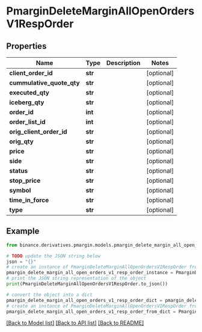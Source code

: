 # PmarginDeleteMarginAllOpenOrdersV1RespOrder


## Properties

Name | Type | Description | Notes
------------ | ------------- | ------------- | -------------
**client_order_id** | **str** |  | [optional] 
**cummulative_quote_qty** | **str** |  | [optional] 
**executed_qty** | **str** |  | [optional] 
**iceberg_qty** | **str** |  | [optional] 
**order_id** | **int** |  | [optional] 
**order_list_id** | **int** |  | [optional] 
**orig_client_order_id** | **str** |  | [optional] 
**orig_qty** | **str** |  | [optional] 
**price** | **str** |  | [optional] 
**side** | **str** |  | [optional] 
**status** | **str** |  | [optional] 
**stop_price** | **str** |  | [optional] 
**symbol** | **str** |  | [optional] 
**time_in_force** | **str** |  | [optional] 
**type** | **str** |  | [optional] 

## Example

```python
from binance.derivatives.pmargin.models.pmargin_delete_margin_all_open_orders_v1_resp_order import PmarginDeleteMarginAllOpenOrdersV1RespOrder

# TODO update the JSON string below
json = "{}"
# create an instance of PmarginDeleteMarginAllOpenOrdersV1RespOrder from a JSON string
pmargin_delete_margin_all_open_orders_v1_resp_order_instance = PmarginDeleteMarginAllOpenOrdersV1RespOrder.from_json(json)
# print the JSON string representation of the object
print(PmarginDeleteMarginAllOpenOrdersV1RespOrder.to_json())

# convert the object into a dict
pmargin_delete_margin_all_open_orders_v1_resp_order_dict = pmargin_delete_margin_all_open_orders_v1_resp_order_instance.to_dict()
# create an instance of PmarginDeleteMarginAllOpenOrdersV1RespOrder from a dict
pmargin_delete_margin_all_open_orders_v1_resp_order_from_dict = PmarginDeleteMarginAllOpenOrdersV1RespOrder.from_dict(pmargin_delete_margin_all_open_orders_v1_resp_order_dict)
```
[[Back to Model list]](../README.md#documentation-for-models) [[Back to API list]](../README.md#documentation-for-api-endpoints) [[Back to README]](../README.md)


